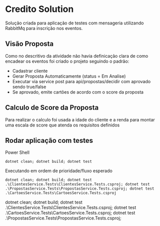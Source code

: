 # Credito Solution

Solução criada para aplicação de testes com mensageria utilizando RabbitMq para inscrição nos eventos.

## Visão Proposta

Como no descritivo da atividade não havia definicação clara de como encadear os eventos foi criado o projeto seguindo o padrão:

- Cadastrar cliente
- Gerar Proposta Automaticamente (status = Em Analise)
- Executar via service post para api/propostas/decidir com aprovado sendo true/false
- Se aprovado, emite cartões de acordo com o score da proposta

## Calculo de Score da Proposta

Para realizar o calculo foi usada a idade do cliente e a renda para montar uma escala de score que atenda os requisitos definidos
 

## Rodar aplicação com testes

Power Shell

`dotnet clean; dotnet build; dotnet test`

Executando em ordem de prioridade/fluxo esperado

`dotnet clean; dotnet build; dotnet test .\ClientesService.Tests\ClientesService.Tests.csproj; dotnet test .\PropostasService.Tests\PropostasService.Tests.csproj; dotnet test .\CartoesService.Tests\CartoesService.Tests.csproj`



dotnet clean; dotnet build; dotnet test .\ClientesService.Tests\ClientesService.Tests.csproj; dotnet test .\CartoesService.Tests\CartoesService.Tests.csproj; dotnet test .\PropostasService.Tests\PropostasService.Tests.csproj; 